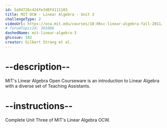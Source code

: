 ```yaml
---
id: 5a9d726c424fe3d0f4111103
title: MIT OCW - Linear Algebra - Unit 3
challengeType: 2
videoUrl: https://ocw.mit.edu/courses/18-06sc-linear-algebra-fall-2011/
# forumTopicId: 301086
dashedName: mit-linear-algebra-3
ghissue: 102
creator: Gilbert Strang et al.
---
```


# --description--

MIT's Linear Algebra Open Courseware is an introduction to Linear Algebra with a diverse set of Teaching Assistants.

# --instructions--

Complete Unit Three of MIT's Linear Algebra OCW.